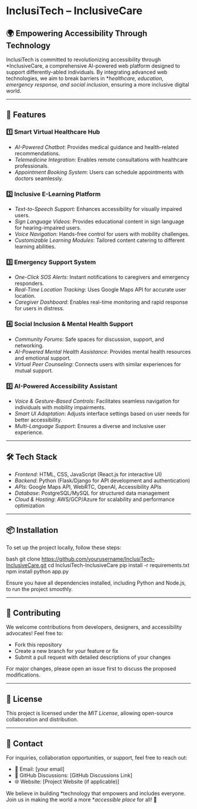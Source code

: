 # InclusiTech – InclusiveCare

## 🌍 Empowering Accessibility Through Technology
InclusiTech is committed to revolutionizing accessibility through *InclusiveCare, a comprehensive AI-powered web platform designed to support differently-abled individuals. By integrating advanced web technologies, we aim to break barriers in **healthcare, education, emergency response, and social inclusion*, ensuring a more inclusive digital world.

---

## 🚀 Features

### 1️⃣ Smart Virtual Healthcare Hub
- *AI-Powered Chatbot*: Provides medical guidance and health-related recommendations.
- *Telemedicine Integration*: Enables remote consultations with healthcare professionals.
- *Appointment Booking System*: Users can schedule appointments with doctors seamlessly.

### 2️⃣ Inclusive E-Learning Platform
- *Text-to-Speech Support*: Enhances accessibility for visually impaired users.
- *Sign Language Videos*: Provides educational content in sign language for hearing-impaired users.
- *Voice Navigation*: Hands-free control for users with mobility challenges.
- *Customizable Learning Modules*: Tailored content catering to different learning abilities.

### 3️⃣ Emergency Support System
- *One-Click SOS Alerts*: Instant notifications to caregivers and emergency responders.
- *Real-Time Location Tracking*: Uses Google Maps API for accurate user location.
- *Caregiver Dashboard*: Enables real-time monitoring and rapid response for users in distress.

### 4️⃣ Social Inclusion & Mental Health Support
- *Community Forums*: Safe spaces for discussion, support, and networking.
- *AI-Powered Mental Health Assistance*: Provides mental health resources and emotional support.
- *Virtual Peer Counseling*: Connects users with similar experiences for mutual support.

### 5️⃣ AI-Powered Accessibility Assistant
- *Voice & Gesture-Based Controls*: Facilitates seamless navigation for individuals with mobility impairments.
- *Smart UI Adaptation*: Adjusts interface settings based on user needs for better accessibility.
- *Multi-Language Support*: Ensures a diverse and inclusive user experience.

---

## 🛠 Tech Stack
- *Frontend*: HTML, CSS, JavaScript (React.js for interactive UI)
- *Backend*: Python (Flask/Django for API development and authentication)
- *APIs*: Google Maps API, WebRTC, OpenAI, Accessibility APIs
- *Database*: PostgreSQL/MySQL for structured data management
- *Cloud & Hosting*: AWS/GCP/Azure for scalability and performance optimization

---

## 📦 Installation
To set up the project locally, follow these steps:

bash
git clone https://github.com/yourusername/InclusiTech-InclusiveCare.git
cd InclusiTech-InclusiveCare
pip install -r requirements.txt
npm install
python app.py


Ensure you have all dependencies installed, including Python and Node.js, to run the project smoothly.

---

## 🤝 Contributing
We welcome contributions from developers, designers, and accessibility advocates! Feel free to:
- Fork this repository
- Create a new branch for your feature or fix
- Submit a pull request with detailed descriptions of your changes

For major changes, please open an issue first to discuss the proposed modifications.

---

## 📜 License
This project is licensed under the *MIT License*, allowing open-source collaboration and distribution.

---

## 📧 Contact
For inquiries, collaboration opportunities, or support, feel free to reach out:
- 📩 Email: [your email]
- 💬 GitHub Discussions: [GitHub Discussions Link]
- 🌐 Website: [Project Website (if applicable)]

We believe in building *technology that empowers and includes everyone. Join us in making the world a more **accessible place* for all! 🚀
